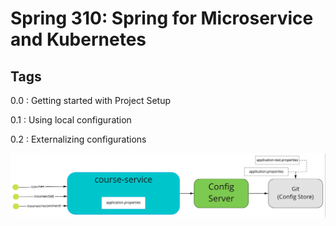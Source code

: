 # Spring 310: Spring for Microservice and Kubernetes

Tags
-----

0.0 : Getting started with Project Setup

0.1 : Using local configuration

0.2 : Externalizing configurations

![course service with externalized configuration](illustrations/002-course-service-external-config.png) 
